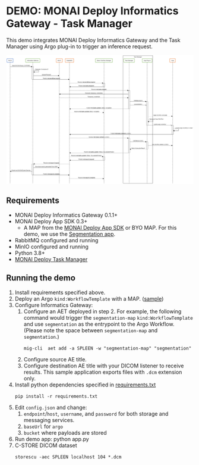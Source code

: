 # DEMO: MONAI Deploy Informatics Gateway - Task Manager 

This demo integrates MONAI Deploy Informatics Gateway and the Task Manager using Argo plug-in to trigger an inference request.



![Demo](./static/demo.png)

## Requirements

- MONAI Deploy Informatics Gateway 0.1.1+
- MONAI Deploy App SDK 0.3+
  - A MAP from the [MONAI Deploy App SDK](https://github.com/Project-MONAI/monai-deploy-app-sdk/tree/main/examples/apps/) or BYO MAP. For this demo, we use the [Segmentation app](https://docs.monai.io/projects/monai-deploy-app-sdk/en/latest/getting_started/tutorials/03_segmentation_app.html).
- RabbitMQ configured and running
- MinIO configured and running
- Python 3.8+
- [MONAI Deploy Task Manager](https://github.com/Project-MONAI/monai-deploy-workflow-manager/tree/feature/53-dispatch-tasks/src/TaskManager)


## Running the demo

1. Install requirements specified above.
2. Deploy an Argo `kind:WorkflowTemplate` with a MAP. ([sample](./templates/WorkflowTemplateWIthMap.yml))
3. Configure Informatics Gateway:
   1. Configure an AET deployed in step 2. 
      For example, the following command would trigger the `segmentation-map` `kind:WorkflowTemplate` and use `segmentation` as the entrypoint to the Argo Workflow. (Please note the space between `segmentation-map` and `segmentation`.)
      ```
      mig-cli  aet add -a SPLEEN -w "segmentation-map" "segmentation"
      ```
   2. Configure source AE title.
   3. Configure destination AE title with your DICOM listener to receive results.
      This sample application exports files with `.dcm` extension only.
4. Install python dependencies specified in [requirements.txt](./requirements.txt)
   ```
   pip install -r requirements.txt
   ```
5. Edit `config.json` and change:
   1. `endpoint`/`host`, `username`, and `password` for both storage and messaging services.
   2. `baseUrl` for `argo`
   3. `bucket` where payloads are stored
7. Run demo app: python app.py
8. C-STORE DICOM dataset
   ```
   storescu -aec SPLEEN localhost 104 *.dcm
   ```

